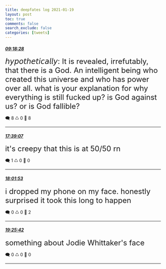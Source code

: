 ```yaml
---
title: deepfates log 2021-01-19
layout: post
toc: true
comments: false
search_exclude: false
categories: [tweets]
---
```



#### <a href = "https://twitter.com/deepfates/status/1351564693471698947">*09:18:28*</a>

<font size="5">𝘩𝘺𝘱𝘰𝘵𝘩𝘦𝘵𝘪𝘤𝘢𝘭𝘭𝘺:  It is revealed, irrefutably, that there is a God. An intelligent being who created this universe and who has power over all.  what is your explanation for why everything is still fucked up?   is God against us?   or is God fallible?</font>



🗨️ 8 ♺ 0 🤍  8   

---
    
#### <a href = "https://twitter.com/deepfates/status/1351690685611614211">*17:39:07*</a>

<font size="5">it's creepy that this is at 50/50 rn</font>



🗨️ 1 ♺ 0 🤍  0   

---
    
#### <a href = "https://twitter.com/deepfates/status/1351696413881634816">*18:01:53*</a>

<font size="5">i dropped my phone on my face. honestly surprised it took this long to happen</font>



🗨️ 0 ♺ 0 🤍  2   

---
    
#### <a href = "https://twitter.com/deepfates/status/1351717509209092098">*19:25:42*</a>

<font size="5">something about Jodie Whittaker's face</font>



🗨️ 0 ♺ 0 🤍  0   

---
    
            

